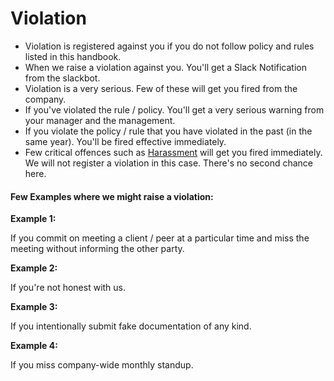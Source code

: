 # Violation

- Violation is registered against you if you do not follow policy and rules listed in this handbook.
- When we raise a violation against you. You'll get a Slack Notification from the slackbot.
- Violation is a very serious. Few of these will get you fired from the company.
- If you've violated the rule / policy. You'll get a very serious warning from your manager and the management.
- If you violate the policy / rule that you have violated in the past (in the same year). You'll be fired effective immediately.
- Few critical offences such as [Harassment](/general/anti-harassment/README.md) will get you fired immediately. We will not register a violation in this case. There's no second chance here.

#### Few Examples where we might raise a violation:

**Example 1:**

If you commit on meeting a client / peer at a particular time and miss the meeting without informing the other party.

**Example 2:**

If you're not honest with us.

**Example 3:**

If you intentionally submit fake documentation of any kind.

**Example 4:**

If you miss company-wide monthly standup. 
